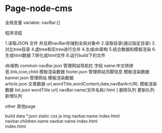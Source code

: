 # Page-node-cms

全局变量
variable:
  navBar:[]



程序流程

  1.读取JSON 文件 并且把navBar存储到全局对象中
  2.读取目录(通过指定目录)
  3.对比tree目录
  4.虚tree和实tree进行合并
  4.生成db架构
  5.结合数据和模板渲染
  6.生成html数据
  7.转化成html文件
  8.运行build下的文件  
   
db架构
  common
    navBar.json   管理网站导航栏 字段 name:中文转拼音,link,icon,child                                     模板渲染数据
    footer.json   管理网站页脚信息                                                             模板渲染数据
    banner.json   管理网站                                                                    模板渲染数据  
    article.json  文章数据 url,wordTitle,wordContent,date,navBarArrURL                        模板渲染数据 
  list.json wordTitle url[ navBar.name/文件名称/.html ]
删除队列
更新队列
新增队列  

other 其他page


build 
  data
    *.json
  static
    css
    js
    img
  navbar.name
    index.html
    navbar.children.name
  navbar.name 
    index.html   
  index.html